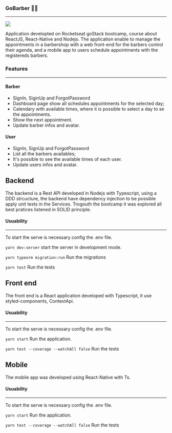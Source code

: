 ### GoBarber 💈💈

---

![](https://i.ibb.co/nbtdQ9C/logo-3x.png)

Application developted on Rocketseat goStack bootcamp, course about ReactJS, React-Native and Nodejs.
The application enable to manage the appointments in a barbershop with a web front-end for the barbers control their agenda, and a mobile app to users schedule appointments with the registereds barbers.

### Features

---

#### Barber

- SignIn, SiginUp and ForgotPassword
- Dashboard page show all schedules appointments for the selected day;
- Calendary with available times, where it is possible to select a day to se the appointments.
- Show the next appointment.
- Update barber infos and avatar.

#### User

- SignIn, SignUp and ForgotPassword
- List all the barbers availables;
- It's possible to see the available times of each user.
- Update users infos and avatar.

## Backend

The backend is a Rest API developed in Nodejs with Typescript, using a DDD strcucture, the backend have dependency injection to be possible apply unit tests in the Services. Trogouth the bootcamp it was explored all best pratices listened in SOLID principle.

#### Usuability

---

To start the serve is necessary config the .env file.

`yarn dev:server`
start the server in development mode.

`yarn typeorm migration:run`
Run the migrations

`yarn test`
Run the tests

## Front end

The front end is a React application developed with Typescript, it use styled-components, ContextApi.

#### Usuability

---

To start the serve is necessary config the .env file.

`yarn start`
Run the application.

`yarn test --coverage --watchAll false`
Run the tests

## Mobile

The mobile app was developed using React-Native with Ts.

#### Usuability

---

To start the serve is necessary config the .env file.

`yarn start`
Run the application.

`yarn test --coverage --watchAll false`
Run the tests
